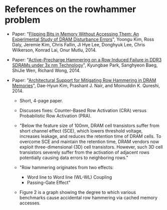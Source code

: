 
# References on the rowhammer problem

* Paper: "[Flipping Bits in Memory Without Accessing Them: An
  Experimental Study of DRAM Disturbance
  Errors](http://users.ece.cmu.edu/~yoonguk/papers/kim-isca14.pdf)",
  Yoongu Kim, Ross Daly, Jeremie Kim, Chris Fallin, Ji Hye Lee,
  Donghyuk Lee, Chris Wilkerson, Konrad Lai, Onur Mutlu, 2014.

* Paper: "[Active-Precharge Hammering on a Row Induced Failure in DDR3
  SDRAMs under 3x nm
  Technology](http://rsc.hanyang.ac.kr/homepage_v2/journal/KyungbaePark_et_al_Active-Precharge%20Hammering%20on%20a%20Row%20Induced%20Failure%20in%20DDR3%20SDRAMs%20under%203x%20nm%20Technology.pdf)",
  Kyungbae Park, Sanghyeon Baeg, ShiJie Wen, Richard Wong, 2014.

* Paper: "[Architectural Support for Mitigating Row Hammering in DRAM
  Memories](http://users.ece.gatech.edu/~pnair6/rowhammer/rowhammer.pdf)",
  Dae-Hyun Kim, Prashant J. Nair, and Moinuddin K. Qureshi, 2014.

  * Short, 4-page paper.

  * Discusses fixes: Counter-Based Row Activation (CRA) versus
    Probabilistic Row Activation (PRA).

  * "Below the feature size of 100nm, DRAM cell transistors suffer
    from short channel effect (SCE), which lowers threshold voltage,
    increases leakage, and reduces the retention time of DRAM
    cells. To overcome SCE and maintain the retention time, DRAM
    vendors now exploit three-dimensional (3D) cell
    transistors. However, such 3D cell transistors severely suffer
    from the activation of adjacent rows potentially causing data
    errors to neighboring rows."

  * "Row hammering originates from two effects:
    * Word line to Word line (WL-WL) Coupling
    * Passing-Gate Effect"

  * Figure 2 is a graph showing the degree to which various benchmarks
    cause accidental row hammering via cached memory accesses.
